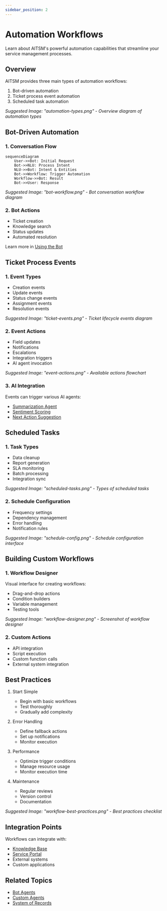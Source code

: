 ```yaml
---
sidebar_position: 2
---
```


# Automation Workflows

Learn about AITSM's powerful automation capabilities that streamline your service management processes.

## Overview

AITSM provides three main types of automation workflows:
1. Bot-driven automation
2. Ticket process event automation
3. Scheduled task automation

_Suggested Image: "automation-types.png" - Overview diagram of automation types_

## Bot-Driven Automation

### 1. Conversation Flow
```mermaid
sequenceDiagram
    User->>Bot: Initial Request
    Bot->>NLU: Process Intent
    NLU->>Bot: Intent & Entities
    Bot->>Workflow: Trigger Automation
    Workflow->>Bot: Result
    Bot->>User: Response
```

_Suggested Image: "bot-workflow.png" - Bot conversation workflow diagram_

### 2. Bot Actions
- Ticket creation
- Knowledge search
- Status updates
- Automated resolution

Learn more in [Using the Bot](../getting-started/using-bot)

## Ticket Process Events

### 1. Event Types
- Creation events
- Update events
- Status change events
- Assignment events
- Resolution events

_Suggested Image: "ticket-events.png" - Ticket lifecycle events diagram_

### 2. Event Actions
- Field updates
- Notifications
- Escalations
- Integration triggers
- AI agent invocation

_Suggested Image: "event-actions.png" - Available actions flowchart_

### 3. AI Integration
Events can trigger various AI agents:
- [Summarization Agent](../ai-features/standard-ticket-automation-agents#summarization)
- [Sentiment Scoring](../ai-features/standard-ticket-automation-agents#sentiment-scoring)
- [Next Action Suggestion](../ai-features/standard-ticket-automation-agents#next-action-suggestion-agent)

## Scheduled Tasks

### 1. Task Types
- Data cleanup
- Report generation
- SLA monitoring
- Batch processing
- Integration sync

_Suggested Image: "scheduled-tasks.png" - Types of scheduled tasks_

### 2. Schedule Configuration
- Frequency settings
- Dependency management
- Error handling
- Notification rules

_Suggested Image: "schedule-config.png" - Schedule configuration interface_

## Building Custom Workflows

### 1. Workflow Designer
Visual interface for creating workflows:
- Drag-and-drop actions
- Condition builders
- Variable management
- Testing tools

_Suggested Image: "workflow-designer.png" - Screenshot of workflow designer_

### 2. Custom Actions
- API integration
- Script execution
- Custom function calls
- External system integration

## Best Practices

1. Start Simple
   - Begin with basic workflows
   - Test thoroughly
   - Gradually add complexity

2. Error Handling
   - Define fallback actions
   - Set up notifications
   - Monitor execution

3. Performance
   - Optimize trigger conditions
   - Manage resource usage
   - Monitor execution time

4. Maintenance
   - Regular reviews
   - Version control
   - Documentation

_Suggested Image: "workflow-best-practices.png" - Best practices checklist_

## Integration Points

Workflows can integrate with:
- [Knowledge Base](../getting-started/knowledge-base)
- [Service Portal](../getting-started/service-portal)
- External systems
- Custom applications

## Related Topics
- [Bot Agents](../ai-features/bot-agents)
- [Custom Agents](../ai-features/custom-agents)
- [System of Records](system-of-records)
